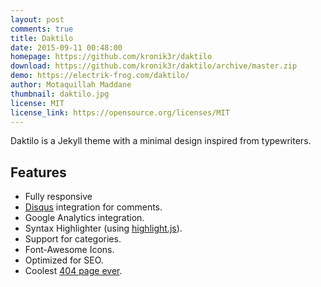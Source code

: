 ```yaml
---
layout: post
comments: true
title: Daktilo
date: 2015-09-11 00:48:00
homepage: https://github.com/kronik3r/daktilo
download: https://github.com/kronik3r/daktilo/archive/master.zip
demo: https://electrik-frog.com/daktilo/
author: Motaquillah Maddane
thumbnail: daktilo.jpg
license: MIT
license_link: https://opensource.org/licenses/MIT
---
```


Daktilo is a Jekyll theme with a minimal design inspired from typewriters.

## Features

* Fully responsive
* [Disqus](https://disqus.com/) integration for comments.
* Google Analytics integration.
* Syntax Highlighter (using [highlight.js](https://highlightjs.org/)).
* Support for categories.
* Font-Awesome Icons.
* Optimized for SEO.
* Coolest [404 page ever](https://hitchhiker.ma/daktilo/404.html).
